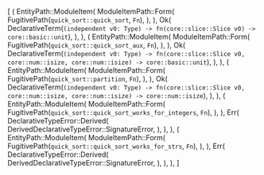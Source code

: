 [
    (
        EntityPath::ModuleItem(
            ModuleItemPath::Form(
                FugitivePath(`quick_sort::quick_sort`, `Fn`),
            ),
        ),
        Ok(
            DeclarativeTerm(`(independent v0: Type) -> fn(core::slice::Slice v0) -> core::basic::unit`),
        ),
    ),
    (
        EntityPath::ModuleItem(
            ModuleItemPath::Form(
                FugitivePath(`quick_sort::quick_sort_aux`, `Fn`),
            ),
        ),
        Ok(
            DeclarativeTerm(`(independent v0: Type) -> fn(core::slice::Slice v0, core::num::isize, core::num::isize) -> core::basic::unit`),
        ),
    ),
    (
        EntityPath::ModuleItem(
            ModuleItemPath::Form(
                FugitivePath(`quick_sort::partition`, `Fn`),
            ),
        ),
        Ok(
            DeclarativeTerm(`(independent v0: Type) -> fn(core::slice::Slice v0, core::num::isize, core::num::isize) -> core::num::isize`),
        ),
    ),
    (
        EntityPath::ModuleItem(
            ModuleItemPath::Form(
                FugitivePath(`quick_sort::quick_sort_works_for_integers`, `Fn`),
            ),
        ),
        Err(
            DeclarativeTypeError::Derived(
                DerivedDeclarativeTypeError::SignatureError,
            ),
        ),
    ),
    (
        EntityPath::ModuleItem(
            ModuleItemPath::Form(
                FugitivePath(`quick_sort::quick_sort_works_for_strs`, `Fn`),
            ),
        ),
        Err(
            DeclarativeTypeError::Derived(
                DerivedDeclarativeTypeError::SignatureError,
            ),
        ),
    ),
]